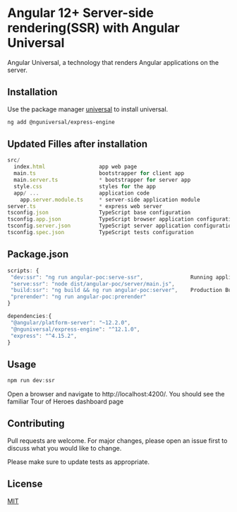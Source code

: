 # Angular 12+ Server-side rendering(SSR) with Angular Universal

Angular Universal, a technology that renders Angular applications on the server.

## Installation

Use the package manager [universal](https://angular.io/guide/universal) to install universal.

```bash
ng add @nguniversal/express-engine
```

## Updated Filles after installation

```javascript
src/
  index.html                 app web page
  main.ts                    bootstrapper for client app
  main.server.ts             * bootstrapper for server app
  style.css                  styles for the app
  app/ ...                   application code
    app.server.module.ts     * server-side application module
server.ts                    * express web server
tsconfig.json                TypeScript base configuration
tsconfig.app.json            TypeScript browser application configuration
tsconfig.server.json         TypeScript server application configuration
tsconfig.spec.json           TypeScript tests configuration

```

## Package.json

```javascript
scripts: {
 "dev:ssr": "ng run angular-poc:serve-ssr",               Running application in local
 "serve:ssr": "node dist/angular-poc/server/main.js",
 "build:ssr": "ng build && ng run angular-poc:server",    Production Build
 "prerender": "ng run angular-poc:prerender"
}

dependencies:{
 "@angular/platform-server": "~12.2.0",
 "@nguniversal/express-engine": "^12.1.0",
 "express": "^4.15.2",
}
```

## Usage

```javascript
npm run dev:ssr
```

Open a browser and navigate to http://localhost:4200/. You should see the familiar Tour of Heroes dashboard page

## Contributing

Pull requests are welcome. For major changes, please open an issue first to discuss what you would like to change.

Please make sure to update tests as appropriate.

## License

[MIT](https://choosealicense.com/licenses/mit/)
